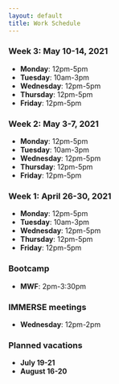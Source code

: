 ```yaml
---
layout: default
title: Work Schedule
---
```



### Week 3: May 10-14, 2021

* **Monday**: 12pm-5pm
* **Tuesday**: 10am-3pm
* **Wednesday**: 12pm-5pm
* **Thursday**: 12pm-5pm
* **Friday**: 12pm-5pm

### Week 2: May 3-7, 2021

* **Monday**: 12pm-5pm
* **Tuesday**: 10am-3pm
* **Wednesday**: 12pm-5pm
* **Thursday**: 12pm-5pm
* **Friday**: 12pm-5pm

### Week 1: April 26-30, 2021

* **Monday**: 12pm-5pm
* **Tuesday**: 10am-3pm
* **Wednesday**: 12pm-5pm
* **Thursday**: 12pm-5pm
* **Friday**: 12pm-5pm

### Bootcamp
* **MWF**: 2pm-3:30pm

### IMMERSE meetings
* **Wednesday**: 12pm-2pm

### Planned vacations
* **July 19-21**
* **August 16-20**
